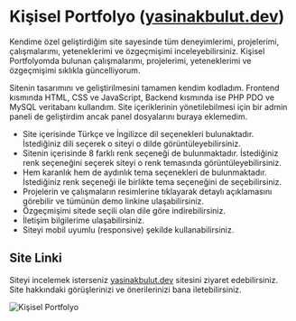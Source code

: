 # Kişisel Portfolyo ([yasinakbulut.dev](https://yasinakbulut.dev))
Kendime özel geliştirdiğim site sayesinde tüm deneyimlerimi, projelerimi, çalışmalarımı, yeteneklerimi ve özgeçmişimi inceleyebilirsiniz. Kişisel Portfolyomda bulunan çalışmalarımı, projelerimi, yeteneklerimi ve özgeçmişimi sıklıkla güncelliyorum.
 
Sitenin tasarımını ve geliştirilmesini tamamen kendim kodladım. Frontend kısmında HTML, CSS ve JavaScript, Backend kısmında ise PHP PDO ve MySQL veritabanı kullandım. Site içeriklerinin yönetilebilmesi için bir admin paneli de geliştirdim ancak panel dosyalarını buraya eklemedim.  

- Site içerisinde Türkçe ve İngilizce dil seçenekleri bulunaktadır. İstediğiniz dili seçerek o siteyi o dilde görüntüleyebilirsiniz. 
- Sitenin içerisinde 8 farklı renk seçeneği de bulunmaktadır. İstediğiniz renk seçeneğini seçerek siteyi o renk temasında görüntüleyebilirsiniz. 
- Hem karanlık hem de aydınlık tema seçenekleri de bulunmaktadır. İstediğiniz renk seçeneği ile birlikte tema seçeneğini de seçebilirsiniz.
- Projelerin ve çalışmaların resimlerine tıklayarak detaylı açıklamasını görebilir ve tümünün demo linkine ulaşabilirsiniz.
- Özgeçmişimi sitede seçili olan dile göre indirebilirsiniz.
- İletişim bilgilerime ulaşabilirsiniz.
- Siteyi mobil uyumlu (responsive) şekilde kullanabilirsiniz.

## Site Linki
Siteyi incelemek isterseniz [yasinakbulut.dev](https://yasinakbulut.dev) sitesini ziyaret edebilirsiniz. Site hakkındaki görüşlerinizi ve önerilerinizi bana iletebilirsiniz.

![Kişisel Portfolyo](https://user-images.githubusercontent.com/62993659/230367371-d22a06ef-12b7-425f-bafb-37f680536f9b.png)
